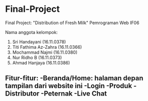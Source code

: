 # Final-Project
Final Project: "Distribution of Fresh Milk"
Pemrograman Web IF06

Nama anggota kelompok:
1. Sri Handayani (16.11.0378)
2. Titi Fathima Az-Zahra (16.11.0366)
3. Mochammad Najmi (16.11.0380)
4. Nur Ridho B (16.11.0373)
5. Ahmad Hanjaya (16.11.0386)

Fitur-fitur:
-Beranda/Home: halaman depan tampilan dari website ini
-Login
-Produk
-Distributor
-Peternak
-Live Chat
-
